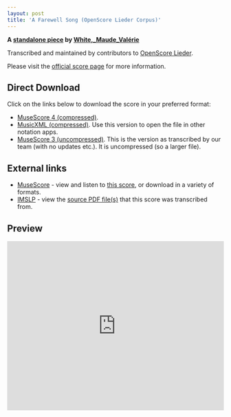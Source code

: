 ```yaml
---
layout: post
title: 'A Farewell Song (OpenScore Lieder Corpus)'
---
```


__A [standalone piece](https://fourscoreandmore.org/openscore/lieder/White,_Maude_Valérie/_/) by [White,_Maude_Valérie](https://fourscoreandmore.org/openscore/lieder/White,_Maude_Valérie)__

Transcribed and maintained by contributors to [OpenScore Lieder].

Please visit the [official score page] for more information.

[official score page]: https://musescore.com/openscore-lieder-corpus/scores/6230776
[OpenScore Lieder]: https://musescore.com/openscore-lieder-corpus

## Direct Download

Click on the links below to download the score in your preferred format:
- [MuseScore 4 (compressed)](https://github.com/openscore/lieder/blob/main/scores/White,_Maude_Valérie/_/A_Farewell_Song/lc6230776.mscz?raw=true).
- [MusicXML (compressed)](https://github.com/openscore/lieder/blob/main/scores/White,_Maude_Valérie/_/A_Farewell_Song/lc6230776.mxl?raw=true). Use this version to open the file in other notation apps.
- [MuseScore 3 (uncompressed)](https://github.com/openscore/lieder/blob/main/scores/White,_Maude_Valérie/_/A_Farewell_Song/lc6230776.mscx?raw=true). This is the version as transcribed by our team (with no updates etc.). It is uncompressed (so a larger file).

## External links

- [MuseScore] - view and listen to [this score][MuseScore], or download in a variety of formats.
- [IMSLP] - view the [source PDF file(s)][IMSLP] that this score was transcribed from.

[MuseScore]: https://musescore.com/score/6230776
[IMSLP]: https://imslp.org/wiki/Special:ReverseLookup/629934

## Preview

<iframe width="100%" height="394" src="https://musescore.com/openscore-lieder-corpus/scores/6230776/embed" frameborder="0" allowfullscreen allow="autoplay; fullscreen"></iframe>
